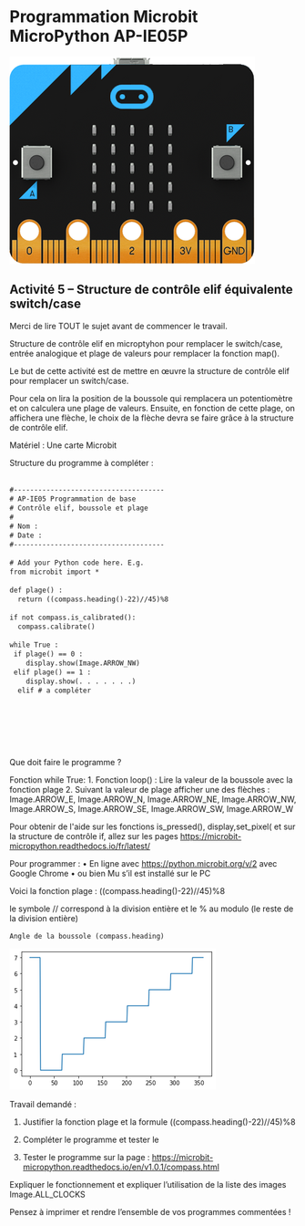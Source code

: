 # Programmation Microbit MicroPython AP-IE05P

![Image microbit](../Images/microbit-front.png)

## Activité 5 – Structure de contrôle elif équivalente switch/case

Merci de lire TOUT le sujet avant de commencer le travail.

Structure de contrôle elif en microptyhon pour remplacer le switch/case, entrée analogique et plage de valeurs pour remplacer la fonction map().

Le but de cette activité est de mettre en œuvre la structure de contrôle elif pour remplacer un switch/case.

Pour cela on lira la position de la boussole qui remplacera un potentiomètre et on calculera une plage de valeurs. Ensuite, en fonction de cette plage, on affichera une flèche, le choix de la flèche devra se faire grâce à la structure de contrôle elif.

Matériel : Une carte Microbit

Structure du programme à compléter :

<pre>
<code>
#-------------------------------------
# AP-IE05 Programmation de base
# Contrôle elif, boussole et plage
#
# Nom :
# Date :
#-------------------------------------

# Add your Python code here. E.g.
from microbit import *

def plage() :
  return ((compass.heading()-22)//45)%8

if not compass.is_calibrated():
  compass.calibrate()

while True :
 if plage() == 0 :
    display.show(Image.ARROW_NW)
 elif plage() == 1 :
    display.show(. . . . . . .)
  elif # a compléter



</pre>
</code>

Que doit faire le programme ?

Fonction while True:
    1. Fonction loop() : Lire la valeur de la boussole avec la fonction plage
    2. Suivant la valeur de plage afficher une des flèches : Image.ARROW_E,  Image.ARROW_N, Image.ARROW_NE, Image.ARROW_NW, Image.ARROW_S, Image.ARROW_SE, Image.ARROW_SW, Image.ARROW_W

Pour obtenir de l'aide sur les fonctions is_pressed(), display,set_pixel( et sur la structure de contrôle if, allez sur les pages https://microbit-micropython.readthedocs.io/fr/latest/

Pour programmer :
    • En ligne avec  https://python.microbit.org/v/2 avec Google Chrome
    • ou bien Mu s’il est installé sur le PC

Voici la fonction plage : ((compass.heading()-22)//45)%8

le symbole // correspond à la division entière et le % au modulo (le reste de la division entière)

	Angle de la boussole (compass.heading)
![Image boussole](../Images/Zone_boussole.png)

Travail demandé :
1) Justifier la fonction plage et la formule ((compass.heading()-22)//45)%8

2) Compléter le programme et tester le

3) Tester le programme sur la page :  https://microbit-micropython.readthedocs.io/en/v1.0.1/compass.html

Expliquer le fonctionnement et expliquer l’utilisation de la liste des images Image.ALL_CLOCKS

Pensez à imprimer et rendre l’ensemble de vos programmes commentées !
